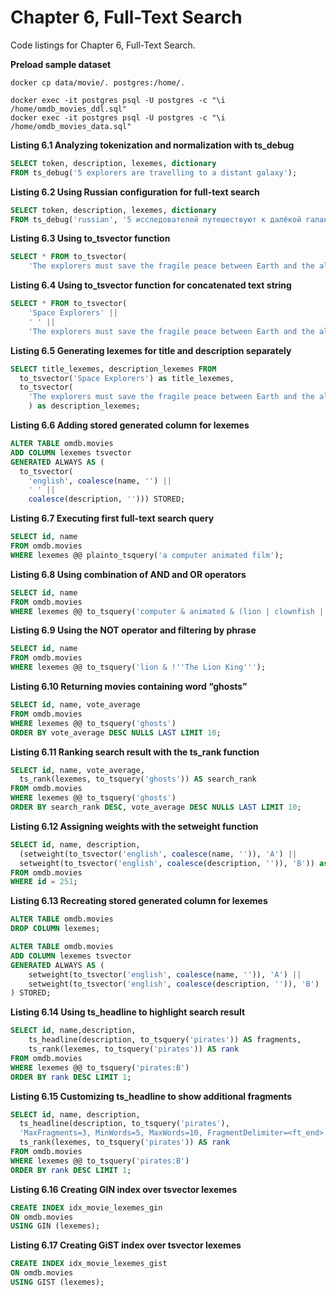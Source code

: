 # Chapter 6, Full-Text Search

Code listings for Chapter 6, Full-Text Search.

**Preload sample dataset**
```shell
docker cp data/movie/. postgres:/home/.

docker exec -it postgres psql -U postgres -c "\i /home/omdb_movies_ddl.sql"
docker exec -it postgres psql -U postgres -c "\i /home/omdb_movies_data.sql"
```

**Listing 6.1 Analyzing tokenization and normalization with ts_debug**
```sql
SELECT token, description, lexemes, dictionary
FROM ts_debug('5 explorers are travelling to a distant galaxy');
```

**Listing 6.2 Using Russian configuration for full-text search**
```sql
SELECT token, description, lexemes, dictionary
FROM ts_debug('russian', '5 исследователей путешествуют к далёкой галактике.');
```

**Listing 6.3 Using to_tsvector function**
```sql
SELECT * FROM to_tsvector(
    'The explorers must save the fragile peace between Earth and the aliens.');
```

**Listing 6.4 Using to_tsvector function for concatenated text string**
```sql
SELECT * FROM to_tsvector(
    'Space Explorers' ||
    ' ' ||
    'The explorers must save the fragile peace between Earth and the aliens.');
```

**Listing 6.5 Generating lexemes for title and description separately**
```sql
SELECT title_lexemes, description_lexemes FROM 
  to_tsvector('Space Explorers') as title_lexemes,
  to_tsvector(
    'The explorers must save the fragile peace between Earth and the aliens.'
    ) as description_lexemes;
```

**Listing 6.6 Adding stored generated column for lexemes**
```sql
ALTER TABLE omdb.movies
ADD COLUMN lexemes tsvector 
GENERATED ALWAYS AS (
  to_tsvector(
    'english', coalesce(name, '') || 
    ' ' || 
    coalesce(description, ''))) STORED;
```

**Listing 6.7 Executing first full-text search query**
```sql
SELECT id, name 
FROM omdb.movies
WHERE lexemes @@ plainto_tsquery('a computer animated film');
```

**Listing 6.8 Using combination of AND and OR operators**
```sql
SELECT id, name 
FROM omdb.movies
WHERE lexemes @@ to_tsquery('computer & animated & (lion | clownfish | donkey)');
```

**Listing 6.9 Using the NOT operator and filtering by phrase**
```sql
SELECT id, name 
FROM omdb.movies
WHERE lexemes @@ to_tsquery('lion & !''The Lion King''');
```

**Listing 6.10 Returning movies containing word “ghosts”**
```sql
SELECT id, name, vote_average
FROM omdb.movies
WHERE lexemes @@ to_tsquery('ghosts')
ORDER BY vote_average DESC NULLS LAST LIMIT 10;
```

**Listing 6.11 Ranking search result with the ts_rank function**
```sql
SELECT id, name, vote_average, 
  ts_rank(lexemes, to_tsquery('ghosts')) AS search_rank
FROM omdb.movies
WHERE lexemes @@ to_tsquery('ghosts')
ORDER BY search_rank DESC, vote_average DESC NULLS LAST LIMIT 10;
```

**Listing 6.12 Assigning weights with the setweight function**
```sql
SELECT id, name, description,
  (setweight(to_tsvector('english', coalesce(name, '')), 'A') || 
  setweight(to_tsvector('english', coalesce(description, '')), 'B')) as lexemes_with_weight
FROM omdb.movies
WHERE id = 251;
```

**Listing 6.13 Recreating stored generated column for lexemes**
```sql
ALTER TABLE omdb.movies
DROP COLUMN lexemes;

ALTER TABLE omdb.movies
ADD COLUMN lexemes tsvector 
GENERATED ALWAYS AS (
    setweight(to_tsvector('english', coalesce(name, '')), 'A') || 
    setweight(to_tsvector('english', coalesce(description, '')), 'B')
) STORED;
```

**Listing 6.14 Using ts_headline to highlight search result**
```sql
SELECT id, name,description,
    ts_headline(description, to_tsquery('pirates')) AS fragments,
    ts_rank(lexemes, to_tsquery('pirates')) AS rank
FROM omdb.movies
WHERE lexemes @@ to_tsquery('pirates:B')
ORDER BY rank DESC LIMIT 1;
```

**Listing 6.15 Customizing ts_headline to show additional fragments**
```sql
SELECT id, name, description,
  ts_headline(description, to_tsquery('pirates'),
  'MaxFragments=3, MinWords=5, MaxWords=10, FragmentDelimiter=<ft_end>') AS fragments,
  ts_rank(lexemes, to_tsquery('pirates')) AS rank
FROM omdb.movies
WHERE lexemes @@ to_tsquery('pirates:B')
ORDER BY rank DESC LIMIT 1;
```

**Listing 6.16 Creating GIN index over tsvector lexemes**
```sql 
CREATE INDEX idx_movie_lexemes_gin 
ON omdb.movies 
USING GIN (lexemes);
```

**Listing 6.17 Creating GiST index over tsvector lexemes**
```sql
CREATE INDEX idx_movie_lexemes_gist
ON omdb.movies 
USING GIST (lexemes);
```








